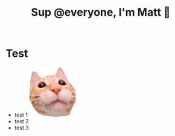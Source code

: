 <h1 align="center">Sup @everyone, I'm Matt 🤙</h1>
</br>

# Test
* test 1  ![Logo](/src/sticker.png)
* test 2
* test 3





<!--
**mruax/mruax** is a ✨ _special_ ✨ repository because its `README.md` (this file) appears on your GitHub profile.

### Hi there 👋

Here are some ideas to get you started:

- 🔭 I’m currently working on ...
- 🌱 I’m currently learning ...
- 👯 I’m looking to collaborate on ...
- 🤔 I’m looking for help with ...
- 💬 Ask me about ...
- 📫 How to reach me: ...
- 😄 Pronouns: ...
- ⚡ Fun fact: ...
-->
